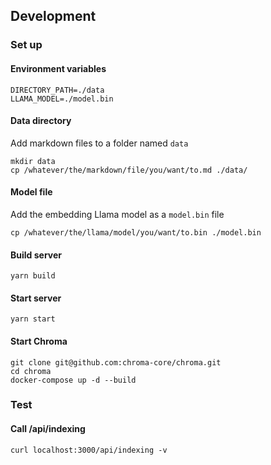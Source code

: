 ## Development

### Set up

#### Environment variables
```shell
DIRECTORY_PATH=./data
LLAMA_MODEL=./model.bin
```

#### Data directory
Add markdown files to a folder named `data`
```shell
mkdir data
cp /whatever/the/markdown/file/you/want/to.md ./data/
```

#### Model file
Add the embedding Llama model as a `model.bin` file
```shell
cp /whatever/the/llama/model/you/want/to.bin ./model.bin
```

#### Build server
```shell
yarn build
```

#### Start server
```shell
yarn start
```

#### Start Chroma
```shell
git clone git@github.com:chroma-core/chroma.git
cd chroma
docker-compose up -d --build
```

### Test

#### Call /api/indexing
```shell
curl localhost:3000/api/indexing -v
```
